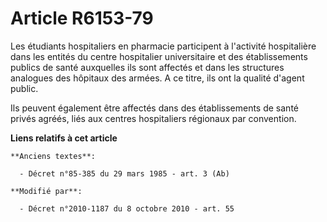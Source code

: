 # Article R6153-79

Les étudiants hospitaliers en pharmacie participent à l'activité hospitalière dans les entités du centre hospitalier
universitaire et des établissements publics de santé auxquelles ils sont affectés et dans les structures analogues des
hôpitaux des armées. A ce titre, ils ont la qualité d'agent public. 

Ils peuvent également être affectés dans des établissements de santé privés agréés, liés aux centres hospitaliers régionaux
par convention.

**Liens relatifs à cet article**

	**Anciens textes**:

	  - Décret n°85-385 du 29 mars 1985 - art. 3 (Ab)

	**Modifié par**:

	  - Décret n°2010-1187 du 8 octobre 2010 - art. 55

